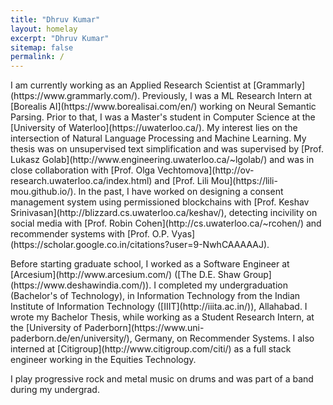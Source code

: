 ```yaml
---
title: "Dhruv Kumar"
layout: homelay
excerpt: "Dhruv Kumar"
sitemap: false
permalink: /
---
```


<p>I am currently working as an Applied Research Scientist at [Grammarly](https://www.grammarly.com/). Previously, I was a ML Research Intern at [Borealis AI](https://www.borealisai.com/en/) working on Neural Semantic Parsing. Prior to that, I was a Master's student in Computer Science at the [University of Waterloo](https://uwaterloo.ca/). My interest lies on the intersection of Natural Language Processing and Machine Learning. My thesis was on unsupervised text simplification and was supervised by [Prof. Lukasz Golab](http://www.engineering.uwaterloo.ca/~lgolab/) and was in close collaboration with [Prof. Olga Vechtomova](http://ov-research.uwaterloo.ca/index.html) and [Prof. Lili Mou](https://lili-mou.github.io/). In the past, I have worked on designing a consent management system using permissioned blockchains with [Prof. Keshav Srinivasan](http://blizzard.cs.uwaterloo.ca/keshav/), detecting incivility on social media with [Prof. Robin Cohen](http://cs.uwaterloo.ca/~rcohen/) and recommender systems with [Prof. O.P. Vyas](https://scholar.google.co.in/citations?user=9-NwhCAAAAAJ).</p>
<p>Before starting graduate school, I worked as a Software Engineer at [Arcesium](http://www.arcesium.com/) ([The D.E. Shaw Group](https://www.deshawindia.com/)). I completed my undergraduation (Bachelor's of Technology), in Information Technology from the Indian Institute of Information Technology ([IIIT](http://iiita.ac.in/)), Allahabad. I wrote my Bachelor Thesis, while working as a Student Research Intern, at the [University of Paderborn](https://www.uni-paderborn.de/en/university/), Germany, on Recommender Systems. I also interned at [Citigroup](http://www.citigroup.com/citi/) as a full stack engineer working in the Equities Technology.</p>
<p>I play progressive rock and metal music on drums and was part of a band during my undergrad.</p>